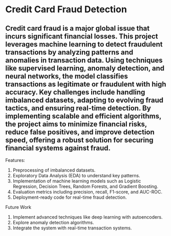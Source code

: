 # Credit Card Fraud Detection


Credit card fraud is a major global issue that incurs significant financial losses. This project leverages machine learning to detect fraudulent transactions by analyzing patterns and anomalies in transaction data. Using techniques like supervised learning, anomaly detection, and neural networks, the model classifies transactions as legitimate or fraudulent with high accuracy. Key challenges include handling imbalanced datasets, adapting to evolving fraud tactics, and ensuring real-time detection. By implementing scalable and efficient algorithms, the project aims to minimize financial risks, reduce false positives, and improve detection speed, offering a robust solution for securing financial systems against fraud.
-----------------------------------------------------------------------------------------------------------------------------------------------------------------------------------------------------------------------
Features:
  1) Preprocessing of imbalanced datasets.
  2) Exploratory Data Analysis (EDA) to understand key patterns.
  3) Implementation of machine learning models such as Logistic Regression, Decision Trees, Random Forests, and Gradient Boosting.
  4) Evaluation metrics including precision, recall, F1-score, and AUC-ROC.
  5) Deployment-ready code for real-time fraud detection.

Future Work
  1) Implement advanced techniques like deep learning with autoencoders.
  2) Explore anomaly detection algorithms.
  3) Integrate the system with real-time transaction systems.

